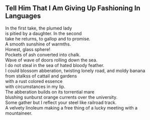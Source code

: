 Tell Him That I Am Giving Up Fashioning In Languages
----------------------------------------------------
In the first take, the plumed lady  
is pitied by a daughter. In the second  
take he returns, to gallop and to promise.  
A smooth sunshine of warmths.  
Honest, glass sphere!  
Pockets of ash converted into chalk.  
Wave of wave of doors rolling down the sea.  
I do not steal in the sea of hated bloody feather.  
I could blossom abberation, twisting lonely road, and moldy banana  
from stalkss of cattail and gardens  
with a rust colored essence  
with circumstances in my lip.  
The abberation builds on its torrential mare  
blushing sunburst orange currents over the university.  
Some gather but I reflect your steel like railroad track.  
A velvety linoleum making a free thing of a lucky meeting with a mountaineer.  
